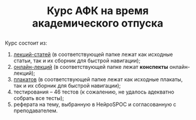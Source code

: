# <p align="center">Курс АФК на время академического отпуска</p>

<p align="justify">Курс состоит из:</p>
<ol>
  <li><a href="https://github.com/drondragons/AFK/blob/main/AFK_lections">лекций-статей</a> (в соответствующей папке лежат как исходные статьи, так и их сборник для быстрой навигации);</li>
  <li><a href="https://github.com/drondragons/AFK/tree/main/web_AFK_lections">онлайн-лекций</a> (в соответствующей папке лежат <strong>конспекты</strong> онлайн-лекций);</li>
  <li><a href="https://github.com/drondragons/AFK/blob/main/AFK_posters">плакатов<a/> (в соответствующей папке лежат как исходные плакаты, так и их сборник для быстрой навигации);</li>
  <li>тестирования &ndash; 46 тестов (к сожалению, не удалось адекватно собрать все тесты);</li>
  <li>реферата на тему, выбранную в НейроSPOC и согласованную с преподавателем.</li>
</ol>

